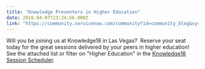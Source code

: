 ```yaml
---
title: "Knowledge Presenters in Higher Education"
date: 2018-04-07T23:24:56.000Z
link: "https://community.servicenow.com/community?id=community_blog&sys_id=dcce1e4edb1d9f045322f4621f961970"
---
```

<p>Will you be joining us at Knowledge18 in Las Vegas?  Reserve your seat today for the great sessions delivered by your peers in higher education!  See the attached list or filter on &#34;Higher Education&#34; in the <a href="https://www.servicenowevents.com/servicenowknowledge18/myevent_agenda.php" rel="nofollow">Knowledge18 Session Scheduler</a>.</p>